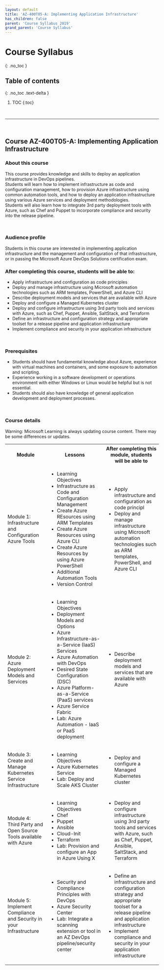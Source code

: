 ```yaml
---
layout: default
title: 'AZ-400T05-A: Implementing Application Infrastructure'
has_children: false
parent: 'Course Syllabus 2019'
grand_parent: 'Course Syllabus'
---
```


# Course Syllabus
{: .no_toc }


## Table of contents
{: .no_toc .text-delta }

1. TOC
{:toc}

<br/>

---

<br/>

##  Course AZ-400T05-A: Implementing Application Infrastructure

### About this course
This course provides knowledge and skills to deploy an application infrastructure in DevOps pipelines.  
Students will learn how to implement infrastructure as code and configuration management, how to provision Azure infrastructure using common automation tools, and how to deploy an application infrastructure using various Azure services and deployment methodologies.  
Students will also learn how to integrate 3rd party deployment tools with Azure, such as Chef and Puppet to incorporate compliance and security into the release pipeline.  

<br/> 

### Audience profile
Students in this course are interested in implementing application infrastructure and the management and configuration of that infrastructure, or in passing the Microsoft Azure DevOps Solutions certification exam.

### After completing this course, students will be able to:
 * Apply infrastructure and configuration as code principles
 * Deploy and manage infrastructure using Microsoft automation technologies such as ARM templates, PowerShell, and Azure CLI
 * Describe deployment models and services that are available with Azure
 * Deploy and configure a Managed Kubernetes cluster
 * Deploy and configure infrastructure using 3rd party tools and services with Azure, such as Chef, Puppet, Ansible, SaltStack, and Terraform
 * Define an infrastructure and configuration strategy and appropriate toolset for a release pipeline and application infrastructure
 * Implement compliance and security in your application infrastructure 
 
 
<br/> 
 
### Prerequisites
* Students should have fundamental knowledge about Azure, experience with virtual machines and containers, and some exposure to automation and scripting.
* Experience working in a software development or operations environment with either Windows or Linux would be helpful but is not essential.
* Students should also have knowledge of general application development and deployment processes.

<br/> 


### Course details

Warning: Microsoft Learning is always updating course content. There may be some differences or updates.

<table>
    <tbody>
        <tr>
            <th align="center">Module</th>
            <th align="center">Lessons</th>
            <th align="center">After completing this module, students will be able to</th>
        </tr>
        <tr>
            <td>Module 1: Infrastructure and Configuration Azure Tools</td>
            <td>
                <ul>
                    <li>Learning Objectives</li>
                    <li>Infrastructure as Code and Configuration Management</li>
                    <li>Create Azure REsources using ARM Templates</li>
                    <li>Create Azure Resources using Azure CLI</li>
                    <li>Create Azure Resources by using Azure PowerShell</li>
                    <li>Additional Automation Tools</li>
                    <li>Version Control</li>
                    <liLab: Deploy to Azure using ARM templates></li>
                </ul>
            </td>
            <td>
                <ul>
                    <li>Apply infrastructure and configuration as code principl</li>
                    <li>Deploy and manage infrastructure using Microsoft automation technologies such as ARM templates, PowerShell, and Azure CLI</li>
                </ul>
            </td>
        </tr>
        <tr>
            <td>Module 2: Azure Deployment Models and Services</td>
            <td>
                <ul>
                    <li>Learning Objectives</li>
                    <li>Deployment Models and Options</li>
                    <li>Azure Infrastructure-as-a-Service (IaaS) Services</li>
                    <li>Azure Automation with DevOps</li>
                    <li>Desired State Configuration (DSC)</li>
                    <li>Azure Platform-as-a-Service (PaaS) services</li>
                    <li>Azure Service Fabric</li>
                    <li>Lab: Azure Automation - IaaS or PaaS deployment</li>
                </ul>
            </td>
            <td>
                <ul>
                    <li>Describe deployment models and services that are available with Azure</li>
                </ul>
            </td>
        </tr>
        <tr>
            <td>Module 3: Create and Manage Kubernetes Service Infrastructure</td>
            <td>
                <ul>
                    <li>Learning Objectives</li>
                    <li>Azure Kubernetes Service</li>
                    <li>Lab: Deploy and Scale AKS Cluster</li>
                </ul>
            </td>
            <td>
                <ul>
                    <li>Deploy and configure a Managed Kubernetes cluster</li>
                </ul>
            </td>
        </tr>
        <tr>
            <td>Module 4: Third Party and Open Source Tools available with Azure</td>
            <td>
                <ul>
                    <li>Learning Objectives</li>
                    <li>Chef</li>
                    <li>Puppet</li>
                    <li>Ansible</li>
                    <li>Cloud-Init</li>
                    <li>Terraform</li>
                    <li>Lab: Provision and configure an App in Azure Using X</li>
                </ul>
            </td>
            <td>
                <ul>
                    <li>Deploy and configure infrastructure using 3rd party tools and services with Azure, such as Chef, Puppet, Ansible, SaltStack, and Terraform</li>
                </ul>
            </td>
        </tr>
        <tr>
            <td>Module 5: Implement Compliance and Security in your Infrastructure</td>
            <td>
                <ul>
                    <li>Security and Compliance Principles with DevOps</li>
                    <li>Azure Security Center</li>
                    <li>Lab: Integrate a scanning extension or tool in an AZ DevOps pipeline/security center</li>
                </ul>
            </td>
            <td>
                <ul>
                    <li>Define an infrastructure and configuration strategy and appropriate toolset for a release pipeline and application infrastructure</li>
                    <li>Implement compliance and security in your application infrastructure</li>
                </ul>
            </td>
        </tr>
    </tbody>
</table>

